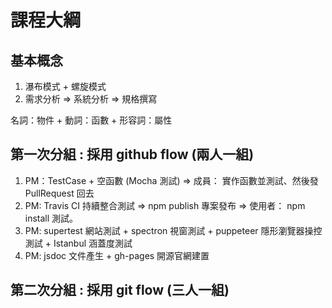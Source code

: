 # 課程大綱

## 基本概念

1. 瀑布模式 + 螺旋模式
2. 需求分析 => 系統分析 => 規格撰寫

名詞：物件 + 動詞：函數 + 形容詞：屬性

## 第一次分組 : 採用 github flow (兩人一組)

1. PM：TestCase + 空函數 (Mocha 測試) =>  成員： 實作函數並測試、然後發 PullRequest 回去
2. PM: Travis CI 持續整合測試 => npm publish 專案發布 => 使用者： npm install 測試。
3. PM: supertest 網站測試 + spectron 視窗測試 + puppeteer 隱形瀏覽器操控測試 + Istanbul 涵蓋度測試
4. PM: jsdoc 文件產生 + gh-pages 開源官網建置

## 第二次分組 : 採用 git flow (三人一組)




